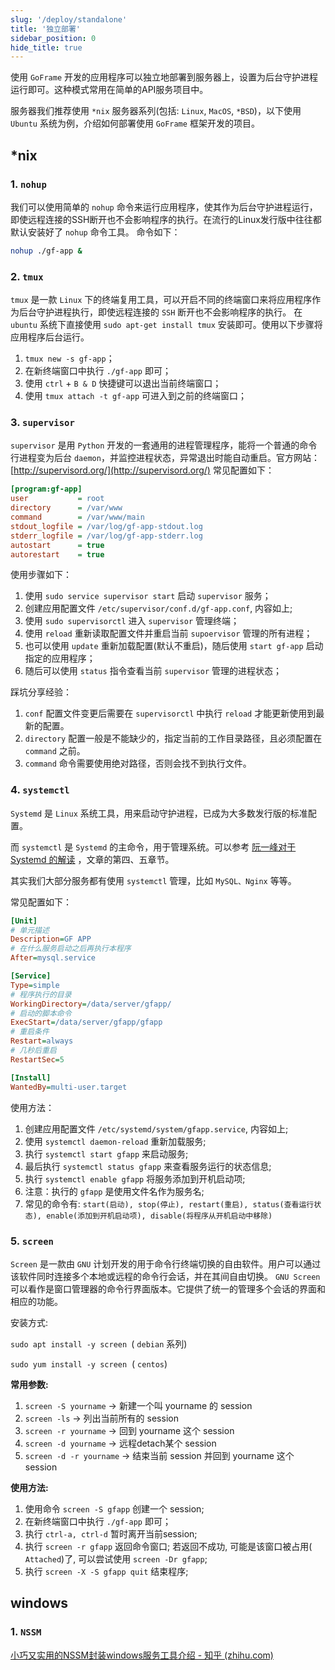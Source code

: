```yaml
---
slug: '/deploy/standalone'
title: '独立部署'
sidebar_position: 0
hide_title: true
---
```


使用 `GoFrame` 开发的应用程序可以独立地部署到服务器上，设置为后台守护进程运行即可。这种模式常用在简单的API服务项目中。

服务器我们推荐使用 `*nix` 服务器系列(包括: `Linux`, `MacOS`, `*BSD`)，以下使用 `Ubuntu` 系统为例，介绍如何部署使用 `GoFrame` 框架开发的项目。

## \*nix

### 1\. `nohup`

我们可以使用简单的 `nohup` 命令来运行应用程序，使其作为后台守护进程运行，即使远程连接的SSH断开也不会影响程序的执行。在流行的Linux发行版中往往都默认安装好了 `nohup` 命令工具。 命令如下：

```bash
nohup ./gf-app &
```

### 2\. `tmux`

`tmux` 是一款 `Linux` 下的终端复用工具，可以开启不同的终端窗口来将应用程序作为后台守护进程执行，即使远程连接的 `SSH` 断开也不会影响程序的执行。 在 `ubuntu` 系统下直接使用 `sudo apt-get install tmux` 安装即可。使用以下步骤将应用程序后台运行。

1. `tmux new -s gf-app`；
2. 在新终端窗口中执行 `./gf-app` 即可；
3. 使用 `ctrl` \+ `B & D` 快捷键可以退出当前终端窗口；
4. 使用 `tmux attach -t gf-app` 可进入到之前的终端窗口；

### 3\. `supervisor`

`supervisor` 是用 `Python` 开发的一套通用的进程管理程序，能将一个普通的命令行进程变为后台 `daemon`，并监控进程状态，异常退出时能自动重启。官方网站： [http://supervisord.org/](http://supervisord.org/) 常见配置如下：

```ini
[program:gf-app]
user           = root
directory      = /var/www
command        = /var/www/main
stdout_logfile = /var/log/gf-app-stdout.log
stderr_logfile = /var/log/gf-app-stderr.log
autostart      = true
autorestart    = true
```

使用步骤如下：

1. 使用 `sudo service supervisor start` 启动 `supervisor` 服务；
2. 创建应用配置文件 `/etc/supervisor/conf.d/gf-app.conf`, 内容如上;
3. 使用 `sudo supervisorctl` 进入 `supervisor` 管理终端；
4. 使用 `reload` 重新读取配置文件并重启当前 `supoervisor` 管理的所有进程；
5. 也可以使用 `update` 重新加载配置(默认不重启)，随后使用 `start gf-app` 启动指定的应用程序；
6. 随后可以使用 `status` 指令查看当前 `supervisor` 管理的进程状态；

踩坑分享经验：

1. `conf` 配置文件变更后需要在 `supervisorctl` 中执行 `reload` 才能更新使用到最新的配置。
2. `directory` 配置一般是不能缺少的，指定当前的工作目录路径，且必须配置在 `command` 之前。
3. `command` 命令需要使用绝对路径，否则会找不到执行文件。

### 4\. `systemctl`

`Systemd` 是 `Linux` 系统工具，用来启动守护进程，已成为大多数发行版的标准配置。

而 `systemctl` 是 `Systemd` 的主命令，用于管理系统。可以参考 [阮一峰对于 Systemd 的解读](http://www.ruanyifeng.com/blog/2016/03/systemd-tutorial-commands.html) ，文章的第四、五章节。

其实我们大部分服务都有使用 `systemctl` 管理，比如 `MySQL、Nginx` 等等。

常见配置如下：

```ini
[Unit]
# 单元描述
Description=GF APP
# 在什么服务启动之后再执行本程序
After=mysql.service

[Service]
Type=simple
# 程序执行的目录
WorkingDirectory=/data/server/gfapp/
# 启动的脚本命令
ExecStart=/data/server/gfapp/gfapp
# 重启条件
Restart=always
# 几秒后重启
RestartSec=5

[Install]
WantedBy=multi-user.target
```

使用方法：

1. 创建应用配置文件 `/etc/systemd/system/gfapp.service`, 内容如上;
2. 使用 `systemctl daemon-reload` 重新加载服务;
3. 执行 `systemctl start gfapp` 来启动服务;
4. 最后执行 `systemctl status gfapp` 来查看服务运行的状态信息;
5. 执行 `systemctl enable gfapp` 将服务添加到开机启动项;
6. 注意：执行的 `gfapp` 是使用文件名作为服务名;
7. 常见的命令有: `start(启动), stop(停止), restart(重启), status(查看运行状态), enable(添加到开机启动项), disable(将程序从开机启动中移除)`

### 5\. `screen`

`Screen` 是一款由 `GNU` 计划开发的用于命令行终端切换的自由软件。用户可以通过该软件同时连接多个本地或远程的命令行会话，并在其间自由切换。 `GNU Screen` 可以看作是窗口管理器的命令行界面版本。它提供了统一的管理多个会话的界面和相应的功能。

安装方式:

`sudo apt install -y screen `( `debian` 系列)

`sudo yum install -y screen`  ( `centos`)

**常用参数:**

1. `screen -S yourname` -\> 新建一个叫 yourname 的 session
2. `screen -ls` -\> 列出当前所有的 session
3. `screen -r yourname` -\> 回到 yourname 这个 session
4. `screen -d yourname` -\> 远程detach某个 session
5. `screen -d -r yourname` -\> 结束当前 session 并回到 yourname 这个 session

**使用方法:**

1. 使用命令 `screen -S gfapp` 创建一个 session;
2. 在新终端窗口中执行 `./gf-app` 即可；
3. 执行 `ctrl-a, ctrl-d` 暂时离开当前session;
4. 执行 `screen -r gfapp` 返回命令窗口; 若返回不成功, 可能是该窗口被占用( `Attached`)了, 可以尝试使用 `screen -Dr gfapp`;
5. 执行 `screen -X -S gfapp quit` 结束程序;

## windows

### 1. `NSSM`

[小巧又实用的NSSM封装windows服务工具介绍 - 知乎 (zhihu.com)](https://zhuanlan.zhihu.com/p/455904037)